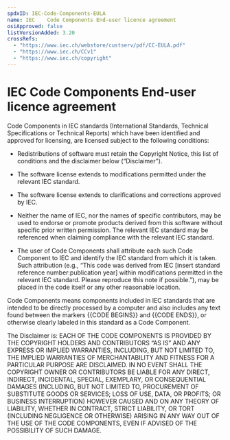 ```yaml
---
spdxID: IEC-Code-Components-EULA
name: IEC    Code Components End-user licence agreement
osiApproved: false
listVersionAdded: 3.20
crossRefs: 
  - "https://www.iec.ch/webstore/custserv/pdf/CC-EULA.pdf"
  - "https://www.iec.ch/CCv1"
  - "https://www.iec.ch/copyright"
---
```


# IEC Code Components End-user licence agreement

Code Components in IEC standards (International Standards, Technical Specifications or Technical Reports) which have been identified and approved for licensing, are licensed subject to the following conditions:

-
  Redistributions of software must retain the Copyright Notice, this list of conditions and the disclaimer below (“Disclaimer”).

-
  The software license extends to modifications permitted under the relevant IEC standard.

-
  The software license extends to clarifications and corrections approved by IEC.

-
  Neither the name of IEC, nor the names of specific contributors, may be used to endorse or promote products derived from this software without specific prior written permission. The relevant IEC standard may be referenced when claiming compliance with the relevant IEC standard.

-
  The user of Code Components shall attribute each such Code Component to IEC and identify the IEC standard from which it is taken. Such attribution (e.g., “This code was derived from IEC [insert standard reference number:publication year] within modifications permitted in the relevant IEC standard. Please reproduce this note if possible.”), may be placed in the code itself or any other reasonable location.

Code Components means components included in IEC standards that are intended to be directly processed by a computer and also includes any text found between the markers {{CODE BEGINS}} and {{CODE ENDS}}, or otherwise clearly labeled in this standard as a Code Component.

The Disclaimer is: EACH OF THE CODE COMPONENTS IS PROVIDED BY THE COPYRIGHT HOLDERS AND CONTRIBUTORS “AS IS” AND ANY EXPRESS OR IMPLIED WARRANTIES, INCLUDING, BUT NOT LIMITED TO, THE IMPLIED WARRANTIES OF MERCHANTABILITY AND FITNESS FOR A PARTICULAR PURPOSE ARE DISCLAIMED. IN NO EVENT SHALL THE COPYRIGHT OWNER OR CONTRIBUTORS BE LIABLE FOR ANY DIRECT, INDIRECT, INCIDENTAL, SPECIAL, EXEMPLARY, OR CONSEQUENTIAL DAMAGES (INCLUDING, BUT NOT LIMITED TO, PROCUREMENT OF SUBSTITUTE GOODS OR SERVICES; LOSS OF USE, DATA, OR PROFITS; OR BUSINESS INTERRUPTION) HOWEVER CAUSED AND ON ANY THEORY OF LIABILITY, WHETHER IN CONTRACT, STRICT LIABILITY, OR TORT (INCLUDING NEGLIGENCE OR OTHERWISE) ARISING IN ANY WAY OUT OF THE USE OF THE CODE COMPONENTS, EVEN IF ADVISED OF THE POSSIBILITY OF SUCH DAMAGE.
